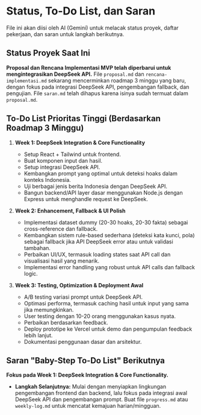 # Status, To-Do List, dan Saran

File ini akan diisi oleh AI (Gemini) untuk melacak status proyek, daftar pekerjaan, dan saran untuk langkah berikutnya.

## Status Proyek Saat Ini

**Proposal dan Rencana Implementasi MVP telah diperbarui untuk mengintegrasikan DeepSeek API.** File `proposal.md` dan `rencana-implementasi.md` sekarang mencerminkan roadmap 3 minggu yang baru, dengan fokus pada integrasi DeepSeek API, pengembangan fallback, dan pengujian. File `saran.md` telah dihapus karena isinya sudah termuat dalam `proposal.md`.

## To-Do List Prioritas Tinggi (Berdasarkan Roadmap 3 Minggu)

1.  **Week 1: DeepSeek Integration & Core Functionality**
    *   Setup React + Tailwind untuk frontend.
    *   Buat komponen input dan hasil.
    *   Setup integrasi DeepSeek API.
    *   Kembangkan prompt yang optimal untuk deteksi hoaks dalam konteks Indonesia.
    *   Uji berbagai jenis berita Indonesia dengan DeepSeek API.
    *   Bangun backend/API layer dasar menggunakan Node.js dengan Express untuk menghandle request ke DeepSeek.

2.  **Week 2: Enhancement, Fallback & UI Polish**
    *   Implementasi dataset dummy (20-30 hoaks, 20-30 fakta) sebagai cross-reference dan fallback.
    *   Kembangkan sistem rule-based sederhana (deteksi kata kunci, pola) sebagai fallback jika API DeepSeek error atau untuk validasi tambahan.
    *   Perbaikan UI/UX, termasuk loading states saat API call dan visualisasi hasil yang menarik.
    *   Implementasi error handling yang robust untuk API calls dan fallback logic.

3.  **Week 3: Testing, Optimization & Deployment Awal**
    *   A/B testing variasi prompt untuk DeepSeek API.
    *   Optimasi performa, termasuk caching hasil untuk input yang sama jika memungkinkan.
    *   User testing dengan 10-20 orang menggunakan kasus nyata.
    *   Perbaikan berdasarkan feedback.
    *   Deploy prototipe ke Vercel untuk demo dan pengumpulan feedback lebih lanjut.
    *   Dokumentasi penggunaan dasar dan arsitektur.

## Saran "Baby-Step To-Do List" Berikutnya

**Fokus pada Week 1: DeepSeek Integration & Core Functionality.**
*   **Langkah Selanjutnya:** Mulai dengan menyiapkan lingkungan pengembangan frontend dan backend, lalu fokus pada integrasi awal DeepSeek API dan pengembangan prompt. Buat file `progress.md` atau `weekly-log.md` untuk mencatat kemajuan harian/mingguan.